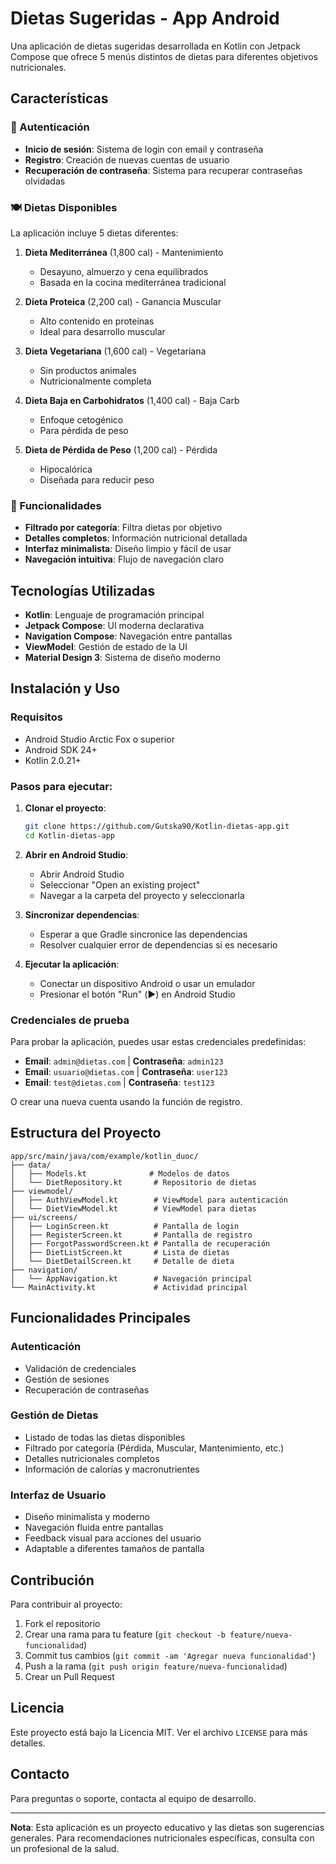 # Dietas Sugeridas - App Android

Una aplicación de dietas sugeridas desarrollada en Kotlin con Jetpack Compose que ofrece 5 menús distintos de dietas para diferentes objetivos nutricionales.

## Características

### 🔐 Autenticación
- **Inicio de sesión**: Sistema de login con email y contraseña
- **Registro**: Creación de nuevas cuentas de usuario
- **Recuperación de contraseña**: Sistema para recuperar contraseñas olvidadas

### 🍽️ Dietas Disponibles
La aplicación incluye 5 dietas diferentes:

1. **Dieta Mediterránea** (1,800 cal) - Mantenimiento
   - Desayuno, almuerzo y cena equilibrados
   - Basada en la cocina mediterránea tradicional

2. **Dieta Proteica** (2,200 cal) - Ganancia Muscular
   - Alto contenido en proteínas
   - Ideal para desarrollo muscular

3. **Dieta Vegetariana** (1,600 cal) - Vegetariana
   - Sin productos animales
   - Nutricionalmente completa

4. **Dieta Baja en Carbohidratos** (1,400 cal) - Baja Carb
   - Enfoque cetogénico
   - Para pérdida de peso

5. **Dieta de Pérdida de Peso** (1,200 cal) - Pérdida
   - Hipocalórica
   - Diseñada para reducir peso

### 📱 Funcionalidades
- **Filtrado por categoría**: Filtra dietas por objetivo
- **Detalles completos**: Información nutricional detallada
- **Interfaz minimalista**: Diseño limpio y fácil de usar
- **Navegación intuitiva**: Flujo de navegación claro

## Tecnologías Utilizadas

- **Kotlin**: Lenguaje de programación principal
- **Jetpack Compose**: UI moderna declarativa
- **Navigation Compose**: Navegación entre pantallas
- **ViewModel**: Gestión de estado de la UI
- **Material Design 3**: Sistema de diseño moderno

## Instalación y Uso

### Requisitos
- Android Studio Arctic Fox o superior
- Android SDK 24+
- Kotlin 2.0.21+

### Pasos para ejecutar:

1. **Clonar el proyecto**:
   ```bash
   git clone https://github.com/Gutska90/Kotlin-dietas-app.git
   cd Kotlin-dietas-app
   ```

2. **Abrir en Android Studio**:
   - Abrir Android Studio
   - Seleccionar "Open an existing project"
   - Navegar a la carpeta del proyecto y seleccionarla

3. **Sincronizar dependencias**:
   - Esperar a que Gradle sincronice las dependencias
   - Resolver cualquier error de dependencias si es necesario

4. **Ejecutar la aplicación**:
   - Conectar un dispositivo Android o usar un emulador
   - Presionar el botón "Run" (▶️) en Android Studio

### Credenciales de prueba

Para probar la aplicación, puedes usar estas credenciales predefinidas:

- **Email**: `admin@dietas.com` | **Contraseña**: `admin123`
- **Email**: `usuario@dietas.com` | **Contraseña**: `user123`
- **Email**: `test@dietas.com` | **Contraseña**: `test123`

O crear una nueva cuenta usando la función de registro.

## Estructura del Proyecto

```
app/src/main/java/com/example/kotlin_duoc/
├── data/
│   ├── Models.kt              # Modelos de datos
│   └── DietRepository.kt       # Repositorio de dietas
├── viewmodel/
│   ├── AuthViewModel.kt        # ViewModel para autenticación
│   └── DietViewModel.kt        # ViewModel para dietas
├── ui/screens/
│   ├── LoginScreen.kt          # Pantalla de login
│   ├── RegisterScreen.kt       # Pantalla de registro
│   ├── ForgotPasswordScreen.kt # Pantalla de recuperación
│   ├── DietListScreen.kt       # Lista de dietas
│   └── DietDetailScreen.kt     # Detalle de dieta
├── navigation/
│   └── AppNavigation.kt        # Navegación principal
└── MainActivity.kt             # Actividad principal
```

## Funcionalidades Principales

### Autenticación
- Validación de credenciales
- Gestión de sesiones
- Recuperación de contraseñas

### Gestión de Dietas
- Listado de todas las dietas disponibles
- Filtrado por categoría (Pérdida, Muscular, Mantenimiento, etc.)
- Detalles nutricionales completos
- Información de calorías y macronutrientes

### Interfaz de Usuario
- Diseño minimalista y moderno
- Navegación fluida entre pantallas
- Feedback visual para acciones del usuario
- Adaptable a diferentes tamaños de pantalla

## Contribución

Para contribuir al proyecto:

1. Fork el repositorio
2. Crear una rama para tu feature (`git checkout -b feature/nueva-funcionalidad`)
3. Commit tus cambios (`git commit -am 'Agregar nueva funcionalidad'`)
4. Push a la rama (`git push origin feature/nueva-funcionalidad`)
5. Crear un Pull Request

## Licencia

Este proyecto está bajo la Licencia MIT. Ver el archivo `LICENSE` para más detalles.

## Contacto

Para preguntas o soporte, contacta al equipo de desarrollo.

---

**Nota**: Esta aplicación es un proyecto educativo y las dietas son sugerencias generales. Para recomendaciones nutricionales específicas, consulta con un profesional de la salud.
